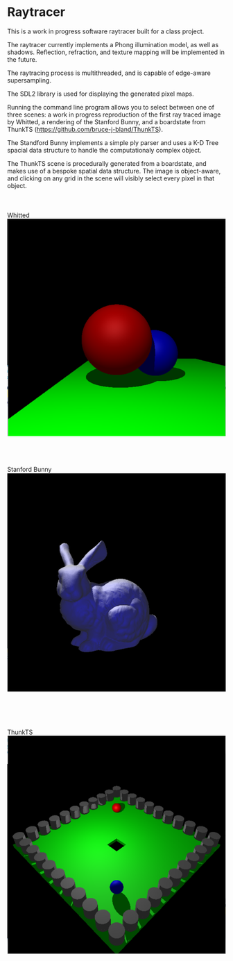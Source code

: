 # Raytracer
This is a work in progress software raytracer built for a class project.

The raytracer currently implements a Phong illumination model, as well as shadows. Reflection, refraction, and texture mapping will be implemented in the future.

The raytracing process is multithreaded, and is capable of edge-aware supersampling.

The SDL2 library is used for displaying the generated pixel maps.

Running the command line program allows you to select between one of three scenes: a work in progress reproduction of the first ray traced image by Whitted, a rendering of the Stanford Bunny, and a boardstate from ThunkTS (https://github.com/bruce-j-bland/ThunkTS).

The Standford Bunny implements a simple ply parser and uses a K-D Tree spacial data structure to handle the computationaly complex object.

The ThunkTS scene is procedurally generated from a boardstate, and makes use of a bespoke spatial data structure. The image is object-aware, and clicking on any grid in the scene will visibly select every pixel in that object.
<br/><br/><br/><br/>
Whitted<br/>
![Alt text](Images/Whitted.png?raw=true "Whitted")
<br/><br/><br/><br/>

Stanford Bunny<br/>
![Alt text](Images/Bunny.png?raw=true "Stanford Bunny")

<br/><br/><br/><br/>
ThunkTS<br/>
![Alt text](Images/ThunkTS.png?raw=true "ThunkTS")
